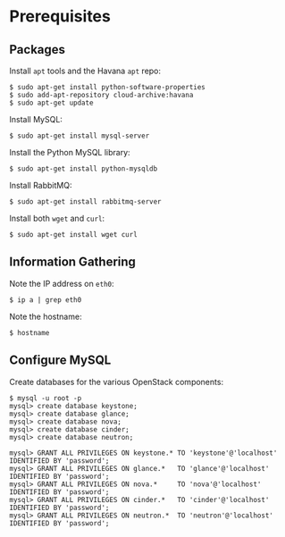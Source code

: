 # Prerequisites

## Packages

Install `apt` tools and the Havana `apt` repo:

    $ sudo apt-get install python-software-properties
    $ sudo add-apt-repository cloud-archive:havana
    $ sudo apt-get update

Install MySQL:

    $ sudo apt-get install mysql-server

Install the Python MySQL library:

    $ sudo apt-get install python-mysqldb

Install RabbitMQ:

    $ sudo apt-get install rabbitmq-server

Install both `wget` and `curl`:

    $ sudo apt-get install wget curl

## Information Gathering

Note the IP address on `eth0`:

    $ ip a | grep eth0

Note the hostname:

    $ hostname

## Configure MySQL

Create databases for the various OpenStack components:

    $ mysql -u root -p
    mysql> create database keystone;
    mysql> create database glance;
    mysql> create database nova;
    mysql> create database cinder;
    mysql> create database neutron;

    mysql> GRANT ALL PRIVILEGES ON keystone.* TO 'keystone'@'localhost' IDENTIFIED BY 'password';
    mysql> GRANT ALL PRIVILEGES ON glance.*   TO 'glance'@'localhost'   IDENTIFIED BY 'password';
    mysql> GRANT ALL PRIVILEGES ON nova.*     TO 'nova'@'localhost'     IDENTIFIED BY 'password';
    mysql> GRANT ALL PRIVILEGES ON cinder.*   TO 'cinder'@'localhost'   IDENTIFIED BY 'password';
    mysql> GRANT ALL PRIVILEGES ON neutron.*  TO 'neutron'@'localhost'  IDENTIFIED BY 'password';

